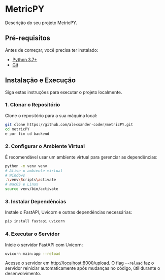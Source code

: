 # MetricPY

Descrição do seu projeto MetricPY.

## Pré-requisitos

Antes de começar, você precisa ter instalado:

- [Python 3.7+](https://www.python.org/downloads/)
- [Git](https://git-scm.com/downloads)

## Instalação e Execução

Siga estas instruções para executar o projeto localmente.

### 1. Clonar o Repositório

Clone o repositório para a sua máquina local:

```bash
git clone https://github.com/alexsander-coder/metricPY.git
cd metricPY
e por fim cd backend

```

### 2. Configurar o Ambiente Virtual

É recomendável usar um ambiente virtual para gerenciar as dependências:

```bash
python -m venv venv
# Ative o ambiente virtual
# Windows
.\venv\Scripts\activate
# macOS e Linux
source venv/bin/activate
```

### 3. Instalar Dependências

Instale o FastAPI, Uvicorn e outras dependências necessárias:

```bash
pip install fastapi uvicorn
```

### 4. Executar o Servidor

Inicie o servidor FastAPI com Uvicorn:

```bash
uvicorn main:app --reload
```

Acesse o servidor em [http://localhost:8000](http://localhost:8000)/upload. O flag `--reload` faz o servidor reiniciar automaticamente após mudanças no código, útil durante o desenvolvimento.
